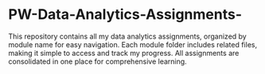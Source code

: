 # PW-Data-Analytics-Assignments-
This repository contains all my data analytics assignments, organized by module name for easy navigation. Each module folder includes related files, making it simple to access and track my progress. All assignments are consolidated in one place for comprehensive learning.
